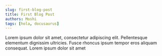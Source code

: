 ```yaml
---
slug: first-blog-post
title: First Blog Post
authors: Moshi
tags: [hola, docusaurus]
---
```


Lorem ipsum dolor sit amet, consectetur adipiscing elit. Pellentesque elementum dignissim ultricies. Fusce rhoncus ipsum
tempor eros aliquam consequat. Lorem ipsum dolor sit amet
